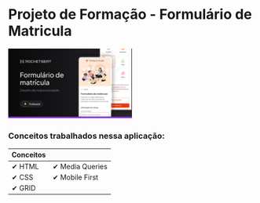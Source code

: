 # Projeto de Formação - Formulário de Matricula

<picture>
  <source media="(prefers-color-scheme: dark)" srcset="assets/images/Thumbnail-md.png">
  <source media="(prefers-color-scheme: light)" srcset="assets/images/Thumbnail-md.png">
  <img width="50%" alt="" src="assets/images/Thumbnail-md.png">
</picture>

### Conceitos trabalhados nessa aplicação:

|Conceitos                              |     |
|---------------------------------------|---------------------------------------|
|  ✔ HTML                   | ✔ Media Queries   |
|  ✔ CSS                     | ✔ Mobile First |
|  ✔ GRID      | |